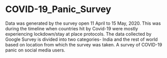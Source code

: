 # COVID-19_Panic_Survey
Data was generated by the survey open 11 April to 15 May, 2020. This was during the timeline when countries hit by Covid-19 were mostly experiencing lockdown/stay at place protocols. The data collected by Google Survey is divided into two categories- India and the rest of world based on location from which the survey was taken. A survey of COVID-19 panic on social media users.

